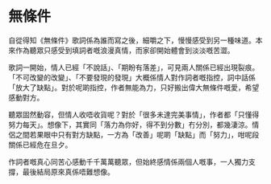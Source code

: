 # 無條件

自從得知《無條件》歌詞係為誰而寫之後，細嚼之下，慢慢感受到另一種味道。本來作為聽眾只感受到填詞者嘅浪漫真情，而家卻開始體會到淡淡嘅苦澀。

歌詞一開始，情人已經「不說話」、「期盼有落差」，可見兩人關係已經出現裂痕。「不可改變的改變」、「不要發現的發現」大概係情人對作詞者嘅指控，詞中話係「放大了缺點」。對於呢啲指控，作者無能為力，只好搬出偉大無條件嘅愛，希望感動對方。

聽眾固然動容，但情人收唔收貨呢？對於「很多未達完美事情」，作者都「只懂得努力每天」。想像下，其實同「落力為你好，得不到分數」冇分別，都幾淒涼。情侶之間若果眼中只有對方缺點，一方為「改善」呢啲「缺點」而「努力」，咁呢段關係已經危在旦夕。

作詞者嘅真心同苦心感動千千萬萬聽眾，但始終感情係兩個人嘅事，一人獨力支撐，最後結局原來真係唔難想像。



